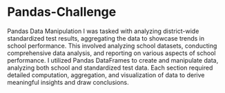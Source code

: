 # Pandas-Challenge
Pandas Data Manipulation 
I was tasked with analyzing district-wide standardized test results, aggregating the data to showcase trends in school performance. This involved analyzing school datasets, conducting comprehensive data analysis, and reporting on various aspects of school performance. I utilized Pandas DataFrames to create and manipulate data, analyzing both school and standardized test data. Each section required detailed computation, aggregation, and visualization of data to derive meaningful insights and draw conclusions.
